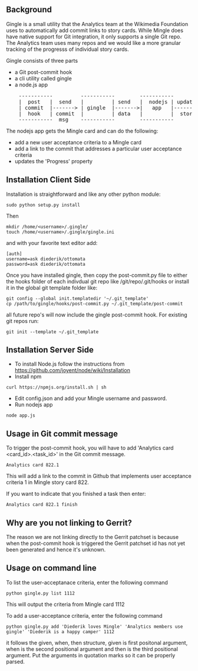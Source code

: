 ## Background
Gingle is a small utility that the Analytics team at the Wikimedia Foundation uses to automatically add commit links to story cards. While Mingle does have native support for Git integration, it only supports a single Git repo. The Analytics team uses many repos and we would like a more granular tracking of the progresss of individual story cards.

Gingle consists of three parts
- a Git post-commit hook
- a cli utility called gingle
- a node.js app

<pre>
    -----------         -----------        -----------        -----------
    |  post   |  send   |         | send   |  nodejs | update |         |
    | commit  |-------> | gingle  |------->|   app   |------->|  mingle |
    |  hook   | commit  |         | data   |         |  story |         |       
    -----------  msg    -----------        -----------        -----------
</pre>

The nodejs app gets the Mingle card and can do the following:
- add a new user acceptance criteria to a Mingle card
- add a link to the commit that addresses a particular user acceptance criteria
- updates the 'Progress' property

## Installation Client Side

Installation is straightforward and like any other python module:
```
sudo python setup.py install
```
Then 
```
mkdir /home/<username>/.gingle/
touch /home/<username>/.gingle/gingle.ini
```
and with your favorite text editor add:
```
[auth]
username=ask diederik/ottomata
password=ask diederik/ottomata
```

Once you have installed gingle, then copy the post-commit.py file to either the hooks folder 
of each indivdual git repo like /git/repo/.git/hooks or install it in the global git template folder like:
```
git config --global init.templatedir '~/.git_template'
cp /path/to/gingle/hooks/post-commit.py ~/.git_template/post-commit
```
all future repo's will now include the gingle post-commit hook. For existing git repos run:
```
git init --template ~/.git_template 
```

## Installation Server Side

- To install Node.js follow the instructions from https://github.com/joyent/node/wiki/Installation
- Install npm
```
curl https://npmjs.org/install.sh | sh
```
- Edit config.json and add your Mingle username and password.
- Run nodejs app
```
node app.js
```

## Usage in Git commit message

To trigger the post-commit hook, you will have to add 'Analytics card <card_id>.<task_id>' in the Git commit message.


```
Analytics card 822.1
```

This will add a link to the commit in Github that implements user acceptance criteria 1 in Mingle story card 822.

If you want to indicate that you finished a task then enter: 
```
Analytics card 822.1 finish
```

## Why are you not linking to Gerrit?
The reason we are not linking directly to the Gerrit patchset is because when the post-commit hook is triggered the Gerrit patchset id has not yet been generated and hence it's unknown.

## Usage on command line

To list the user-acceptanace criteria, enter the following command
```
python gingle.py list 1112
```
This will output the criteria from Mingle card 1112

To add a user-acceptance criteria, enter the following command
```
python gingle.py add 'Diederik loves Mingle' 'Analytics members use gingle' 'Diederik is a happy camper' 1112
```
it follows the given, when, then structure, given is first positonal argument, when is the second positional argument and then is the third positional argument.
Put the arguments in quotation marks so it can be properly parsed.
